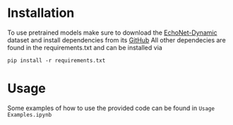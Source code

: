 # Installation

To use pretrained models make sure to download the [EchoNet-Dynamic](https://echonet.github.io/dynamic/) dataset and install dependencies from its [GitHub](https://github.com/echonet/dynamic)
All other dependecies are found in the requirements.txt and can be installed via
```
pip install -r requirements.txt
```

# Usage

Some examples of how to use the provided code can be found in ```Usage Examples.ipynb```
